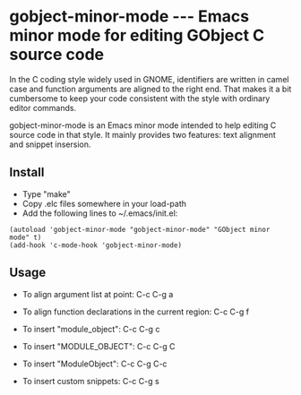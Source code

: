 gobject-minor-mode --- Emacs minor mode for editing GObject C source code
======

In the C coding style widely used in GNOME, identifiers are written in
camel case and function arguments are aligned to the right end.  That
makes it a bit cumbersome to keep your code consistent with the style
with ordinary editor commands.

gobject-minor-mode is an Emacs minor mode intended to help editing C
source code in that style.  It mainly provides two features: text
alignment and snippet insersion.

Install
------

* Type "make"
* Copy .elc files somewhere in your load-path
* Add the following lines to ~/.emacs/init.el:

```
(autoload 'gobject-minor-mode "gobject-minor-mode" "GObject minor mode" t)
(add-hook 'c-mode-hook 'gobject-minor-mode)
```

Usage
------

* To align argument list at point: C-c C-g a
* To align function declarations in the current region: C-c C-g f

* To insert "module_object": C-c C-g c
* To insert "MODULE_OBJECT": C-c C-g C
* To insert "ModuleObject": C-c C-g C-c
* To insert custom snippets: C-c C-g s
